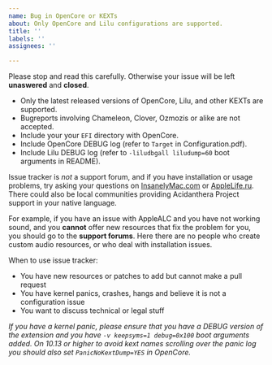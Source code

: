 ```yaml
---
name: Bug in OpenCore or KEXTs
about: Only OpenCore and Lilu configurations are supported.
title: ''
labels: ''
assignees: ''

---
```


Please stop and read this carefully. Otherwise your issue will be left **unaswered** and **closed**.

- Only the latest released versions of OpenCore, Lilu, and other KEXTs are supported.
- Bugreports involving Chameleon, Clover, Ozmozis or alike are not accepted.
- Include your your `EFI` directory with OpenCore.
- Include OpenCore DEBUG log (refer to `Target` in Configuration.pdf).
- Include Lilu DEBUG log (refer to `-liludbgall liludump=60` boot arguments in README).

Issue tracker is _not_ a support forum, and if you have installation or usage problems, try asking your questions on [InsanelyMac.com](https://www.insanelymac.com/forum/73-developers-corner/) or [AppleLife.ru](https://applelife.ru/forums/xakintosh.67/). There could also be local communities providing Acidanthera Project support in your native language.

For example, if you have an issue with AppleALC and you have not working sound, and you **cannot** offer new resources that fix the problem for you, you should go to the **support forums**. Here there are no people who create custom audio resources, or who deal with installation issues.

When to use issue tracker:
* You have new resources or patches to add but cannot make a pull request
* You have kernel panics, crashes, hangs and believe it is not a configuration issue
* You want to discuss technical or legal stuff

_If you have a kernel panic, please ensure that you have a DEBUG version of the extension and you have `-v keepsyms=1 debug=0x100` boot arguments added. On 10.13 or higher to avoid kext names scrolling over the panic log you should also set `PanicNoKextDump=YES` in OpenCore._
